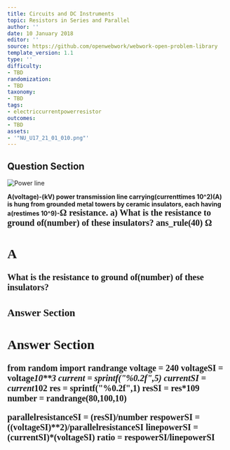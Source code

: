 ```yaml
---
title: Circuits and DC Instruments
topic: Resistors in Series and Parallel
author: ''
date: 10 January 2018
editor: ''
source: https://github.com/openwebwork/webwork-open-problem-library
template_version: 1.1
type: ''
difficulty:
- TBD
randomization:
- TBD
taxonomy:
- TBD
tags:
- electriccurrentpowerresistor
outcomes:
- TBD
assets:
- '"NU_U17_21_01_010.png"'
---
```


## Question Section 

![Power line]("NU_U17_21_01_010.png")

<b>
A(voltage)-(kV) power transmission line carrying(currenttimes 10^2)(A) is hung from grounded metal towers by ceramic insulators, each having a(restimes 10^9)-<span style="font-family: 'Times'; font-size: 20px";>&Omega;<span> resistance.
a) What is the resistance to ground of(number) of these insulators?
ans_rule(40) <span style="font-family: 'Times'; font-size: 20px";>&Omega;<span>

## A
What is the resistance to ground of(number) of these insulators?
### Answer Section


## Answer Section

from random import randrange
voltage = 240
voltageSI = voltage*10**3
current = sprintf("%0.2f",5)
currentSI = current*10**2
res = sprintf("%0.2f",1)
resSI = res*10**9
number = randrange(80,100,10)

parallelresistanceSI = (resSI)/number
respowerSI = ((voltageSI)**2)/parallelresistanceSI
linepowerSI = (currentSI)*(voltageSI)
ratio = respowerSI/linepowerSI